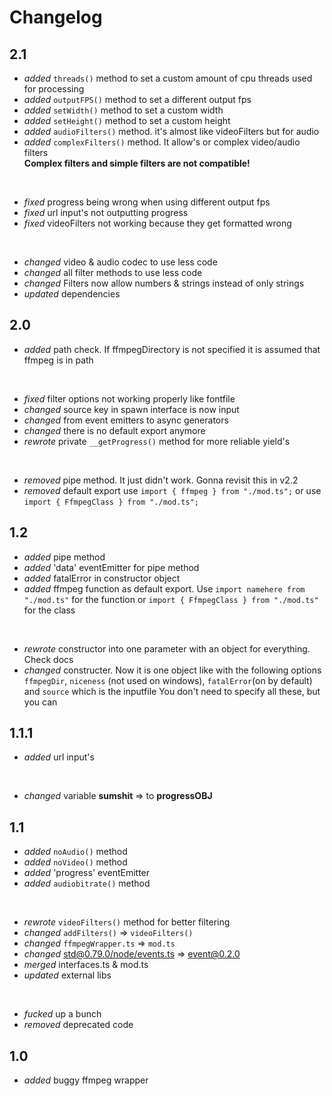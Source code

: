 # Changelog

## 2.1

- *added* `threads()` method to set a custom amount of cpu threads used for processing
- *added* `outputFPS()` method to set a different output fps
- *added* `setWidth()` method to set a custom width
- *added* `setHeight()` method to set a custom height
- *added* `audioFilters()` method. it's almost like videoFilters but for audio
- *added* `complexFilters()` method. It allow's or complex video/audio filters  
**Complex filters and simple filters are not compatible!**
<br>

- *fixed* progress being wrong when using different output fps
- *fixed* url input's not outputting progress
- *fixed* videoFilters not working because they get formatted wrong
<br>

- *changed* video & audio codec to use less code
- *changed* all filter methods to use less code
- *changed* Filters now allow numbers & strings instead of only strings
- *updated* dependencies

## 2.0

- *added* path check. If ffmpegDirectory is not specified it is assumed that ffmpeg is in path  
<br>

- *fixed* filter options not working properly like fontfile
- *changed* source key in spawn interface is now input
- *changed* from event emitters to async generators
- *changed* there is no default export anymore
- *rewrote* private `__getProgress()` method for more reliable yield's
<br>

- *removed* pipe method. It just didn't work. Gonna revisit this in v2.2
- *removed* default export use `import { ffmpeg } from "./mod.ts";` or use  
`import { FfmpegClass } from "./mod.ts";`

## 1.2

- *added* pipe method
- *added* 'data' eventEmitter for pipe method
- *added* fatalError in constructor object
- *added* ffmpeg function as default export. Use `import namehere from "./mod.ts"` for the function or `import { FfmpegClass } from "./mod.ts"` for the class
<br>

- *rewrote* constructor into one parameter with an object for everything. Check docs
- *changed* constructer. Now it is one object like with the
following options `ffmpegDir`, `niceness` (not used on windows), `fatalError`(on by default) and `source` which is the inputfile You don't need to specify all these, but you can

## 1.1.1

- *added* url input's
<br>

- *changed* variable **sumshit** => to **progressOBJ**

## 1.1

- *added* `noAudio()` method
- *added* `noVideo()` method
- *added* 'progress' eventEmitter
- *added* `audiobitrate()` method
<br>

- *rewrote* `videoFilters()` method for better filtering
- *changed* `addFilters()` => `videoFilters()`
- *changed* `ffmpegWrapper.ts` => `mod.ts`
- *changed* [std@0.79.0/node/events.ts](https://deno.land/std@0.79.0/node/events.ts) => [event@0.2.0](https://deno.land/x/event@0.2.0)
- *merged* interfaces.ts & mod.ts
- *updated* external libs
<br>

- *fucked* up a bunch
- *removed* deprecated code

## 1.0

- *added* buggy ffmpeg wrapper
